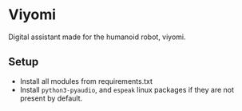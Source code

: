 # Viyomi

Digital assistant made for the humanoid robot, viyomi.

## Setup
- Install all modules from requirements.txt
- Install `python3-pyaudio`, and `espeak` linux packages if they are not present by default.
